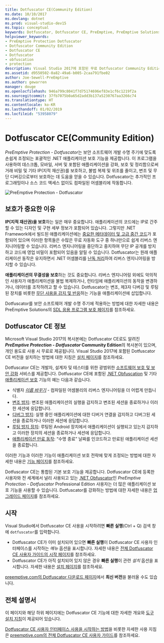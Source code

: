 ```yaml
---
title: Dotfuscator CE(Community Edition)
ms.date: 10/10/2017
ms.devlang: dotnet
ms.prod: visual-studio-dev15
ms.topic: conceptual
keywords: Dotfuscator, Dotfuscator CE, PreEmptive, PreEmptive Solutions, PreEmptive Protection, 보호, community edition, obfuscation, .NET, 무료, Visual Studio 2017
helpviewer_keywords:
- PreEmptive Protection Dotfuscator
- Dotfuscator Community Edition
- Dotfuscator CE
- Dotfuscator
- obfuscation
- protection
description: Visual Studio 2017에 포함된 무료 Dotfuscator Community Edition으로 .NET 애플리케이션을 보호하는 방법에 대해 알아봅니다.
ms.assetid: d9550502-0a82-49a6-b005-2caa791fbe02
author: Joe-Sewell-PreEmptive
ms.author: gewarren
manager: douge
ms.openlocfilehash: 946a799c8041f7d75174696ef83e1cf6c1219f2a
ms.sourcegitcommit: 37fb7075b0a65d2add3b137a5230767aa3266c74
ms.translationtype: HT
ms.contentlocale: ko-KR
ms.lasthandoff: 01/02/2019
ms.locfileid: "53958079"
---
```

# <a name="dotfuscator-community-edition-ce"></a>Dotfuscator CE(Community Edition)

*PreEmptive Protection - Dotfuscator*는 보안 소프트웨어 개발 수명 주기에 맞도록 손쉽게 조정되는 포괄적인 .NET 애플리케이션 보호 기능을 제공합니다.
이 프로그램을 사용하여 데스크톱, 모바일, 서버 및 포함된 애플리케이션을 강화, 보호 및 정리함으로써 거래 비밀 및 기타 IP(지적 재산권)를 보호하고, 불법 복제 및 위조를 줄이고, 변조 및 무단 디버깅으로부터 보호하는 데 도움을 얻을 수 있습니다.
Dotfuscator는 추가적인 프로그래밍이나 소스 코드 액세스 없이도 컴파일된 어셈블리에 작동합니다.

![PreEmptive Protection - Dotfuscator](media/header.svg)

## <a name="why-protection-matters"></a>보호가 중요한 이유

**IP(지적 재산권)을 보호**하는 일은 매우 중요합니다.
애플리케이션의 코드에는 IP로 간주할 수 있는 디자인 및 구현 세부 정보가 포함되어 있습니다.
그렇지만 .NET Framework에서 빌드된 애플리케이션에는 [중요한 메타데이터 및 고급 중간 코드][assemblies]가 포함되어 있으며 이러한 항목들은 수많은 무료 자동화 도구 중 하나만으로 쉽게 리버스 엔지니어링할 수 있습니다.
리버스 엔지니어링을 중단하고 중지하여 무단 IP 공개를 방지하고 코드에 영업 비밀이 포함되어 있음을 알릴 수 있습니다.
Dotfuscator는 원래 애플리케이션 동작은 유지하면서 .NET 어셈블리를 [난독 처리][obfuscation]하여 리버스 엔지니어링을 방지할 수 있습니다.

**애플리케이션의 무결성을 보호**하는 것도 중요합니다.
리버스 엔지니어링 외에도 악의적인 사용자가 애플리케이션을 불법 복제하거나, 런타임에 애플리케이션의 동작을 변경하거나, 데이터를 조작하려고 할 수 있습니다.
Dotfuscator는 변조, 제3자 디버깅 및 루팅된 장치를 비롯한 [무단 사용을 감지 및 반응][checks]하는 기능을 애플리케이션에 삽입합니다.

Dotfuscator를 보안 소프트웨어 개발 수명 주기에 적용하는 방법에 대한 자세한 내용은 PreEmptive Solutions의 [SDL 응용 프로그램 보호 페이지][sdl-protection]를 참조하세요.

## <a name="about-dotfuscator-ce"></a>Dotfuscator CE 정보

Microsoft Visual Studio 2017의 복사본에는 Dotfuscator CE로도 알려진 **_PreEmptive Protection - Dotfuscator_ Community Edition**의 복사본이 있으며, 개인 용도로 사용 시 무료로 제공됩니다.
Visual Studio 2017에 포함된 Dotfuscator CE 버전을 설치하는 방법에 대한 지침은 [설치 페이지][install]를 참조하세요.

Dotfuscator CE는 개발자, 설계자 및 테스터를 위한 광범위한 [소프트웨어 보호 및 보안 강화][software-protection] 서비스를 제공합니다.
Dotfuscator CE에 포함된 [.NET Obfuscation][obfuscation] 및 기타 [애플리케이션 보호][app-protection] 기능의 예는 다음과 같습니다.

* 식별자 *[이름 바꾸기][renaming]*  - 컴파일된 어셈블리의 리버스 엔지니어링을 더 어렵게 만듭니다.
* [변조 방지][tamper]: 변조된 애플리케이션의 실행을 감지하고 변조된 세션을 종료하거나 이러한 세션에 응답합니다.
* [디버그 방지][debug]: 실행 중인 애플리케이션에 대한 디버거 연결을 감지하고 디버그된 세션을 종료하거나 이러한 세션에 응답합니다.
* [루팅 방지 장치][root]: 루팅된 Android 장치에서 애플리케이션이 실행되고 있는지 감지하고 이러한 장치의 세션을 종료하거나 세션에 응답합니다.
* [애플리케이션 만료 동작][shelflife]: “수명 종료” 날짜를 인코드하고 만료된 애플리케이션 세션을 종료합니다.

이러한 기능과 이러한 기능이 애플리케이션 보호 전략에 맞게 조정되는 방법에 대한 자세한 내용은 [기능 페이지][capabilities]를 참조하세요.

Dotfuscator CE는 통합된 기본 보호 기능을 제공합니다.
Dotfuscator CE에 등록한 사용자와 전 세계에서 널리 사용되고 있는 [.NET Obfuscator][net-obfuscator]인 *PreEmptive Protection - Dotfuscator* Professional Edition 사용자는 더 많은 애플리케이션 보호 기능을 사용할 수 있습니다.
Dotfuscator를 강화하는 방법에 대한 자세한 내용은 [업그레이드 페이지][upgrades]를 참조하세요.

## <a name="getting-started"></a>시작

Visual Studio에서 Dotfuscator CE 사용을 시작하려면 **빠른 실행**(Ctrl + Q) 검색 창에 `dotfuscator`를 입력합니다.

* Dotfuscator CE가 이미 설치되어 있으면 **빠른 실행**이 Dotfuscator CE 사용자 인터페이스를 시작하는 *메뉴* 옵션을 표시합니다. 자세한 내용은 [전체 Dotfuscator CE 사용자 가이드의 시작 페이지][get-started]를 참조하세요.
* Dotfuscator CE가 아직 설치되어 있지 않은 경우 **빠른 실행**이 관련 *설치* 옵션을 표시합니다. 자세한 내용은 [설치 페이지][install]를 참조하세요.

[preemptive.com의 Dotfuscator 다운로드 페이지][download]에서 **최신 버전**을 불러올 수도 있습니다.

## <a name="full-documentation"></a>전체 설명서

이 페이지와 해당 하위 페이지에는 Dotfuscator CE 기능에 대한 자세한 개요와 [도구 설치 지침][install]이 제공되어 있습니다.

[Dotfuscator CE 사용자 인터페이스 사용을 시작하는 방법][get-started]을 비롯한 자세한 사용 지침은 [preemptive.com의 전체 Dotfuscator CE 사용자 가이드][full]를 참조하세요.

<!-- Copyright © 2017 PreEmptive Solutions, LLC -->

[assemblies]:  https://docs.microsoft.com/dotnet/standard/assembly-format
[software-protection]:  https://www.preemptive.com/software-protection
[obfuscation]:  https://www.preemptive.com/obfuscation
[app-protection]:  https://www.preemptive.com/application-protection
[sdl-protection]:  https://www.preemptive.com/solutions/SDL-App-Protection
[net-obfuscator]:  https://www.preemptive.com/products/dotfuscator/overview
[download]:  https://www.preemptive.com/products/dotfuscator/downloads

[install]:  install.md
[capabilities]:  capabilities.md
[upgrades]:  upgrades.md

[get-started]:  https://www.preemptive.com/dotfuscator/ce/docs/help/gui_getstarted.html

[renaming]:  https://www.preemptive.com/dotfuscator/ce/docs/help/obfuscation_renaming.html

[checks]:  https://www.preemptive.com/dotfuscator/ce/docs/help/checks_overview.html
[tamper]:  https://www.preemptive.com/dotfuscator/ce/docs/help/checks_tamper.html
[debug]:  https://www.preemptive.com/dotfuscator/ce/docs/help/checks_debug.html
[root]: https://www.preemptive.com/dotfuscator/ce/docs/help/checks_root.html
[shelflife]:  https://www.preemptive.com/dotfuscator/ce/docs/help/checks_shelflife.html

[full]:  https://www.preemptive.com/dotfuscator/ce/docs/help/index.html
